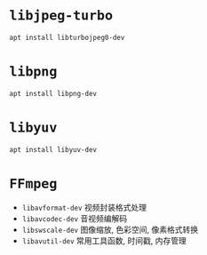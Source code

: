 # `libjpeg-turbo`

```bash
apt install libturbojpeg0-dev
```

# `libpng`

```bash
apt install libpng-dev
```

# `libyuv`

```bash
apt install libyuv-dev
```

# `FFmpeg`
- `libavformat-dev` 视频封装格式处理
- `libavcodec-dev` 音视频编解码
- `libswscale-dev` 图像缩放, 色彩空间, 像素格式转换
- `libavutil-dev` 常用工具函数, 时间戳, 内存管理
